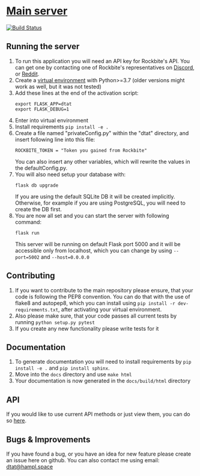 # [Main server](https://github.com/deeptownadmintools/main-server) 
[![Build Status](https://www.travis-ci.org/deeptownadmintools/main-server.svg?branch=master)](https://www.travis-ci.org/deeptownadmintools/main-server)


## Running the server
1) To run this application you will need an API key for Rockbite's API. You can get one by contacting one of Rockbite's representatives on [Discord](https://discord.gg/jm6vJqG), or [Reddit](https://www.reddit.com/r/deeptown/).
1) Create a [virtual environment](https://docs.python.org/3/library/venv.html) with Python>=3.7 (older versions might work as well, but it was not tested)
1) Add these lines at the end of the activation script:
    ```
    export FLASK_APP=dtat
    export FLASK_DEBUG=1
    ```
1) Enter into virtual environment
1) Install requirements `pip install -e .`
1) Create a file named "privateConfig.py" within the "dtat" directory, and insert following line into this file:
    ```
    ROCKBITE_TOKEN = "Token you gained from Rockbite"
    ```
    You can also insert any other variables, which will rewrite the values in the defaultConfig.py.    
1) You will also need setup your database with:
    ```
    flask db upgrade
    ```
    If you are using the default SQLite DB it will be created implicitly. Otherwise, for example if you are using PostgreSQL, you will need to create the DB first.
1) You are now all set and you can start the server with following command:
    ```
    flask run
    ```
    This server will be running on default Flask port 5000 and it will be accessible only from localhost, which you can change by using `--port=5002` and `--host=0.0.0.0`

## Contributing
1) If you want to contribute to the main repository please ensure, that your code is following the PEP8 convention. You can do that with the use of flake8 and autopep8, which you can install using `pip install -r dev-requirements.txt`, after activating your virtual environment.
2) Also please make sure, that your code passes all current tests by running `python setup.py pytest`
3) If you create any new functionality please write tests for it

## Documentation
1) To generate documentation you will need to install requirements by `pip install -e .` and `pip install sphinx`.
1) Move into the `docs` directory and use `make html`
1) Your documentation is now generated in the `docs/build/html` directory

## API
If you would like to use current API methods or just view them, you can do so [here](https://documenter.getpostman.com/view/5414817/S1LsXq6g).

## Bugs & Improvements
If you have found a bug, or you have an idea for new feature please create an issue here on github. You can also contact me using email: [dtat@hampl.space](mailto:dtat@hampl.space)